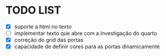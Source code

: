 # TODO LIST

* [x] suporte a html no texto
* [ ] implementar texto que abre com a investigação do quarto
* [x] correção do grid das portas
* [x] capacidade de definir cores para as portas dinamicamente